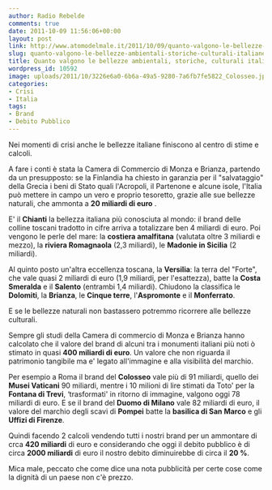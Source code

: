 ```yaml
---
author: Radio Rebelde
comments: true
date: 2011-10-09 11:56:06+00:00
layout: post
link: http://www.atomodelmale.it/2011/10/09/quanto-valgono-le-bellezze-ambientali-storiche-culturali-italiane/
slug: quanto-valgono-le-bellezze-ambientali-storiche-culturali-italiane
title: Quanto valgono le bellezze ambientali, storiche, culturali italiane?
wordpress_id: 10592
image: uploads/2011/10/3226e6a0-6b6a-49a5-9280-7a6fb7fe5822_Colosseo.jpg
categories:
- Crisi
- Italia
tags:
- Brand
- Debito Pubblico
---
```


Nei momenti di crisi anche le bellezze italiane finiscono al centro di stime e calcoli.

A fare i conti è stata la Camera di Commercio di Monza e Brianza, partendo da un presupposto: se la Finlandia ha chiesto in garanzia per il "salvataggio" della Grecia i beni di Stato quali l'Acropoli, il Partenone e alcune isole, l'Italia può mettere in campo un vero e proprio tesoretto, grazie alle sue bellezze naturali, che ammonta a **20 miliardi di euro** .

E' il **Chianti** la bellezza italiana più conosciuta al mondo: il brand delle colline toscani tradotto in cifre arriva a totalizzare ben 4 miliardi di euro. Poi vengono le perle del mare: la **costiera amalfitana** (valutata oltre 3 miliardi e mezzo), la **riviera Romagnaola** (2,3 miliardi), le **Madonie in Sicilia** (2 miliardi).

Al quinto posto un'altra eccellenza toscana, la **Versilia**: la terra del "Forte", che vale quasi 2 miliardi di euro (1,9 miliardi, per l'esattezza), batte la **Costa Smeralda** e il **Salento** (entrambi 1,4 miliardi). Chiudono la classifica le **Dolomiti**, la **Brianza**, le **Cinque terre**, l'**Aspromonte** e il **Monferrato**.

E se le bellezze naturali non bastassero potremmo ricorrere alle bellezze culturali.

Sempre gli studi della Camera di commercio di Monza e Brianza hanno calcolato che il valore del brand di alcuni tra i monumenti italiani più noti ò stimato in quasi **400 miliardi di euro**. Un valore che non riguarda il patrimonio tangibile ma e' legato all'immagine e alla visibilità del marchio.

Per esempio a Roma il brand del **Colosseo** vale più di 91 miliardi, quello dei **Musei Vaticani** 90 miliardi, mentre i 10 milioni di lire stimati da Toto' per la **Fontana di Trevi**, ‘trasformati' in ritorno di immagine, valgono oggi 78 miliardi di euro. E se il brand del **Duomo di Milano** vale 82 miliardi di euro, il valore del marchio degli scavi di **Pompei** batte la **basilica di San Marco** e gli **Uffizi di Firenze**.

Quindi facendo 2 calcoli vendendo tutti i nostri brand per un ammontare di crca **420 miliardi** di euro e considerando che oggi il debito pubblico è di circa **2000 miliardi** di euro il nostro debito diminuirebbe di circa il **20 %**.

Mica male, peccato che come dice una nota pubblicità per certe cose come la dignità di un paese non c'è prezzo.
